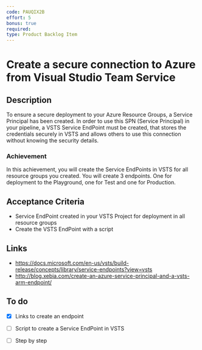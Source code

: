 ```yaml
---
code: PAUQIX2B
effort: 5
bonus: true
required: 
type: Product Backlog Item 
---
```

# Create a secure connection to Azure from Visual Studio Team Service #

## Description ##
To ensure a secure deployment to your Azure Resource Groups, a Service Principal has been created. In order to use this SPN (Service Principal) in your pipeline, a VSTS Service EndPoint must be created, that stores the credentials securely in VSTS and allows others to use this connection without knowing the security details.

### Achievement ###
In this achievement, you will create the Service EndPoints in VSTS for all resource groups you created. You will create 3 endpoints. One for deployment to the Playground, one for Test and one for Production.

## Acceptance Criteria ##
* Service EndPoint created in your VSTS Project for deployment in all resource groups
* Create the VSTS EndPoint with a script

## Links ##
- https://docs.microsoft.com/en-us/vsts/build-release/concepts/library/service-endpoints?view=vsts
- http://blog.xebia.com/create-an-azure-service-principal-and-a-vsts-arm-endpoint/

## To do ##
* [X] Links to create an endpoint
* [ ] Script to create a Service EndPoint in VSTS
* [ ] Step by step




